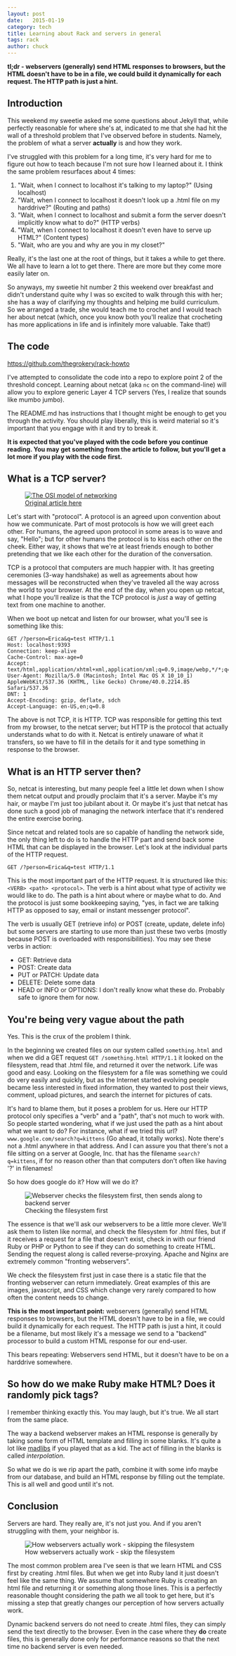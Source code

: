 ```yaml
---
layout: post
date:   2015-01-19
category: tech
title: Learning about Rack and servers in general
tags: rack
author: chuck
---
```


**tl;dr - webservers (generally) send HTML responses to browsers, but the HTML doesn't have to be in a file, we could build it dynamically for each request. The HTTP path is just a hint.**

## Introduction

This weekend my sweetie asked me some questions about Jekyll that, while perfectly reasonable for where she's at, indicated to me that she had hit the wall of a threshold problem that I've observed before in students. Namely, the problem of what a server **actually** is and how they work.

I've struggled with this problem for a long time, it's very hard for me to figure out how to teach because I'm not sure how I learned about it. I think the same problem resurfaces about 4 times:

1. "Wait, when I connect to localhost it's talking to my laptop?" (Using localhost)
2. "Wait, when I connect to localhost it doesn't look up a .html file on my harddrive?" (Routing and paths)
3. "Wait, when I connect to localhost and submit a form the server doesn't implicitly know what to do?" (HTTP verbs)
4. "Wait, when I connect to localhost it doesn't even have to serve up HTML?" (Content types)
5. "Wait, who are you and why are you in my closet?"

Really, it's the last one at the root of things, but it takes a while to get there. We all have to learn a lot to get there. There are more but they come more easily later on.

So anyways, my sweetie hit number 2 this weekend over breakfast and didn't understand quite why I was so excited to walk through this with her; she has a way of clarifying my thoughts and helping me build curriculum. So we arranged a trade, she would teach me to crochet and I would teach her about netcat (which, once you know both you'll realize that crocheting has more applications in life and is infinitely more valuable. Take that!)

## The code

https://github.com/thegrokery/rack-howto

I've attempted to consolidate the code into a repo to explore point 2 of the threshold concept. Learning about netcat (aka `nc` on the command-line) will allow you to explore generic Layer 4 TCP servers (Yes, I realize that sounds like mumbo jumbo).

The README.md has instructions that I thought might be enough to get you through the activity. You should play liberally, this is weird material so it's important that you engage with it and try to break it.

**It is expected that you've played with the code before you continue reading. You may get something from the article to follow, but you'll get a lot more if you play with the code first.**

## What is a TCP server?

<figure>
  <a href="http://compnetworking.about.com/od/basicnetworkingconcepts/l/blbasics_osimod.htm"><img src="/images/posts/basics_osimodel.jpg" alt="The OSI model of networking" title="The OSI model of networking" /></a>
  <figcaption><a href="http://compnetworking.about.com/od/basicnetworkingconcepts/l/blbasics_osimod.htm">Original article here</a></figcaption>
</figure>

Let's start with "protocol". A protocol is an agreed upon convention about how we communicate. Part of most protocols is how we will greet each other. For humans, the agreed upon protocol in some areas is to wave and say, "Hello"; but for other humans the protocol is to kiss each other on the cheek. Either way, it shows that we're at least friends enough to bother pretending that we like each other for the duration of the conversation.

TCP is a protocol that computers are much happier with. It has greeting ceremonies (3-way handshake) as well as agreements about how messages will be reconstructed when they've traveled all the way across the world to your browser. At the end of the day, when you open up netcat, what I hope you'll realize is that the TCP protocol is _just_ a way of getting text from one machine to another.

When we boot up netcat and listen for our browser, what you'll see is something like this:

```
GET /?person=Erica&q=test HTTP/1.1
Host: localhost:9393
Connection: keep-alive
Cache-Control: max-age=0
Accept: text/html,application/xhtml+xml,application/xml;q=0.9,image/webp,*/*;q=0.8
User-Agent: Mozilla/5.0 (Macintosh; Intel Mac OS X 10_10_1) AppleWebKit/537.36 (KHTML, like Gecko) Chrome/40.0.2214.85 Safari/537.36
DNT: 1
Accept-Encoding: gzip, deflate, sdch
Accept-Language: en-US,en;q=0.8
```

The above is not TCP, it is HTTP. TCP was responsible for getting this text from my browser, to the netcat server; but HTTP is the protocol that actually understands what to do with it. Netcat is entirely unaware of what it transfers, so we have to fill in the details for it and type something in response to the browser.

## What is an HTTP server then?

So, netcat is interesting, but many people feel a little let down when I show them netcat output and proudly proclaim that it's a server. Maybe it's my hair, or maybe I'm just too jubilant about it. Or maybe it's just that netcat has done such a good job of managing the network interface that it's rendered the entire exercise boring.

Since netcat and related tools are so capable of handling the network side, the only thing left to do is to handle the HTTP part and send back some HTML that can be displayed in the browser. Let's look at the individual parts of the HTTP request.

```
GET /?person=Erica&q=test HTTP/1.1
```

This is the most important part of the HTTP request. It is structured like this: `<VERB> <path> <protocol>`. The verb is a hint about what type of activity we would like to do. The path is a hint about where or maybe what to do. And the protocol is just some bookkeeping saying, "yes, in fact we are talking HTTP as opposed to say, email or instant messenger protocol".

The verb is usually GET (retrieve info) or POST (create, update, delete info) but some servers are starting to use more than just these two verbs (mostly because POST is overloaded with responsibilities). You may see these verbs in action:

* GET: Retrieve data
* POST: Create data
* PUT or PATCH: Update data
* DELETE: Delete some data
* HEAD or INFO or OPTIONS: I don't really know what these do. Probably safe to ignore them for now.

## You're being very vague about the path

Yes. This is the crux of the problem I think.

In the beginning we created files on our system called `something.html` and when we did a GET request `GET /something.html HTTP/1.1` it looked on the filesystem, read that .html file, and returned it over the network. Life was good and easy. Looking on the filesystem for a file was something we could do very easily and quickly, but as the Internet started evolving people became less interested in fixed information, they wanted to post their views, comment, upload pictures, and search the internet for pictures of cats.

It's hard to blame them, but it poses a problem for us. Here our HTTP protocol only specifies a "verb" and a "path", that's not much to work with. So people started wondering, what if we just used the path as a hint about what we want to do? For instance, what if we tried this url? `www.google.com/search?q=kittens` (Go ahead, it totally works). Note there's not a .html anywhere in that address. And I can assure you that there's not a file sitting on a server at Google, Inc. that has the filename `search?q=kittens`, if for no reason other than that computers don't often like having '?' in filenames!

So how does google do it? How will we do it?

<figure>
  <img src="/images/posts/web-fs-backend.jpg" alt="Webserver checks the filesystem first, then sends along to backend server" title="Check the filesystem first" />
  <figcaption>Checking the filesystem first</figcaption>
</figure>

The essence is that we'll ask our webservers to be a little more clever. We'll ask them to listen like normal, and check the filesystem for .html files, but if it receives a request for a file that doesn't exist, check in with our friend Ruby or PHP or Python to see if they can do something to create HTML. Sending the request along is called reverse-proxying. Apache and Nginx are extremely common "fronting webservers".

We check the filesystem first just in case there is a static file that the fronting webserver can return immediately. Great examples of this are images, javascript, and CSS which change very rarely compared to how often the content needs to change.

**This is the most important point:** webservers (generally) send HTML responses to browsers, but the HTML doesn't have to be in a file, we could build it dynamically for each request. The HTTP path is just a hint, it could be a filename, but most likely it's a message we send to a "backend" processor to build a custom HTML response for our end-user.

This bears repeating: Webservers send HTML, but it doesn't have to be on a harddrive somewhere.

## So how do we make Ruby make HTML? Does it randomly pick tags?

I remember thinking exactly this. You may laugh, but it's true. We all start from the same place.

The way a backend webserver makes an HTML response is generally by taking some form of HTML template and filling in some blanks. It's quite a lot like [madlibs](http://en.wikipedia.org/wiki/Mad_Libs) if you played that as a kid. The act of filling in the blanks is called _interpolation_.

So what we do is we rip apart the path, combine it with some info maybe from our database, and build an HTML response by filling out the template. This is all well and good until it's not.

## Conclusion

Servers are hard. They really are, it's not just you. And if you aren't struggling with them, your neighbor is.

<figure>
  <img src="/images/posts/web-to-fs-no.jpg" alt="How webservers actually work - skipping the filesystem" title="How webservers actually work" />
  <figcaption>How webservers actually work - skip the filesystem</figcaption>
</figure>

The most common problem area I've seen is that we learn HTML and CSS first by creating .html files. But when we get into Ruby land it just doesn't feel like the same thing. We assume that somewhere Ruby is creating an html file and returning it or something along those lines. This is a perfectly reasonable thought considering the path we all took to get here, but it's missing a step that greatly changes our perception of how servers actually work.

Dynamic backend servers do not need to create .html files, they can simply send the text directly to the browser. Even in the case where they **do** create files, this is generally done only for performance reasons so that the next time no backend server is even needed.


